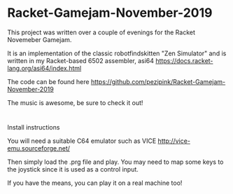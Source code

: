 # Racket-Gamejam-November-2019

This project was written over a couple of evenings for the Racket Novemeber Gamejam.

It is an implementation of the classic robotfindskitten "Zen Simulator" and is written in my Racket-based 6502 assembler, asi64 https://docs.racket-lang.org/asi64/index.html

The code can be found here https://github.com/pezipink/Racket-Gamejam-November-2019

The music is awesome, be sure to check it out!

# 
Install instructions

You will need a suitable C64 emulator such as VICE http://vice-emu.sourceforge.net/

Then simply load the .prg file and play.  You may need to map some keys to the joystick since it is used as a control input.

If you have the means, you can play it on a real machine too!

